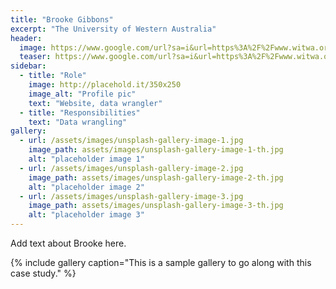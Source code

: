 ```yaml
---
title: "Brooke Gibbons"
excerpt: "The University of Western Australia"
header:
  image: https://www.google.com/url?sa=i&url=https%3A%2F%2Fwww.witwa.org.au%2Finitiatives%2Frole-model%2Fbrooke-gibbons%2F&psig=AOvVaw3aAyRo63vX2MB1RR7xUePr&ust=1752043407886000&source=images&cd=vfe&opi=89978449&ved=0CBQQjRxqFwoTCIiDornUrI4DFQAAAAAdAAAAABAE
  teaser: https://www.google.com/url?sa=i&url=https%3A%2F%2Fwww.witwa.org.au%2Finitiatives%2Frole-model%2Fbrooke-gibbons%2F&psig=AOvVaw3aAyRo63vX2MB1RR7xUePr&ust=1752043407886000&source=images&cd=vfe&opi=89978449&ved=0CBQQjRxqFwoTCIiDornUrI4DFQAAAAAdAAAAABAE
sidebar:
  - title: "Role"
    image: http://placehold.it/350x250
    image_alt: "Profile pic"
    text: "Website, data wrangler"
  - title: "Responsibilities"
    text: "Data wrangling"
gallery:
  - url: /assets/images/unsplash-gallery-image-1.jpg
    image_path: assets/images/unsplash-gallery-image-1-th.jpg
    alt: "placeholder image 1"
  - url: /assets/images/unsplash-gallery-image-2.jpg
    image_path: assets/images/unsplash-gallery-image-2-th.jpg
    alt: "placeholder image 2"
  - url: /assets/images/unsplash-gallery-image-3.jpg
    image_path: assets/images/unsplash-gallery-image-3-th.jpg
    alt: "placeholder image 3"
---
```


Add text about Brooke here.

{% include gallery caption="This is a sample gallery to go along with this case study." %}

